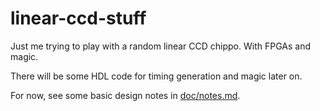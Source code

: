 # linear-ccd-stuff
Just me trying to play with a random linear CCD chippo. With FPGAs and magic.

There will be some HDL code for timing generation and magic later on.

For now, see some basic design notes in [doc/notes.md](doc/notes.md).